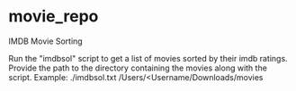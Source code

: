 # movie_repo
IMDB Movie Sorting

Run the "imdbsol" script to get a list of movies sorted by their imdb ratings.
Provide the path to the directory containing the movies along with the script.
Example: ./imdbsol.txt /Users/<Username/Downloads/movies
